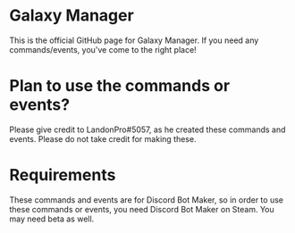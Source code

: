 # Galaxy Manager
This is the official GitHub page for Galaxy Manager. If you need any commands/events, you've come to the right place!

# Plan to use the commands or events?
Please give credit to LandonPro#5057, as he created these commands and events. Please do not take credit for making these.

# Requirements
These commands and events are for Discord Bot Maker, so in order to use these commands or events, you need Discord Bot Maker on Steam. You may need beta as well.
